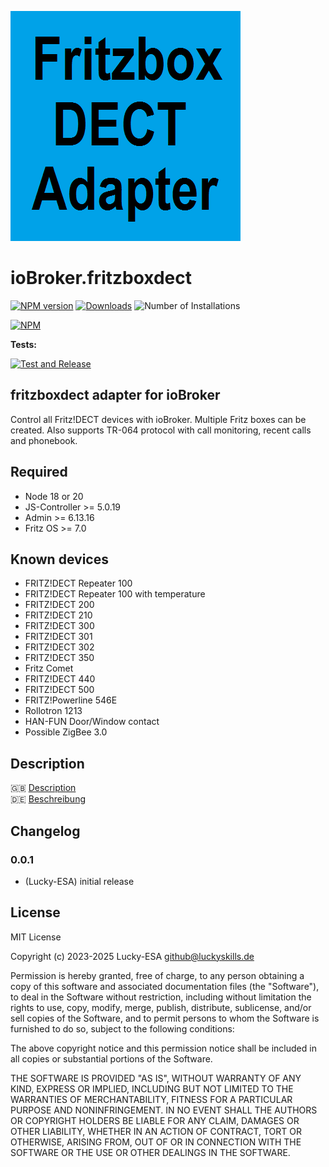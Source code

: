![Logo](admin/fritzboxdect.png)

# ioBroker.fritzboxdect

[![NPM version](https://img.shields.io/npm/v/iobroker.fritzboxdect.svg)](https://www.npmjs.com/package/iobroker.fritzboxdect)
[![Downloads](https://img.shields.io/npm/dm/iobroker.fritzboxdect.svg)](https://www.npmjs.com/package/iobroker.fritzboxdect)
![Number of Installations](https://iobroker.live/badges/fritzboxdect-installed.svg)

[![NPM](https://nodei.co/npm/iobroker.fritzboxdect.png?downloads=true)](https://nodei.co/npm/iobroker.fritzboxdect/)

**Tests:**

[![Test and Release](https://github.com/Lucky-ESA/ioBroker.fritzboxdect/actions/workflows/test-and-release.yml/badge.svg)](https://github.com/Lucky-ESA/ioBroker.fritzboxdect/actions/workflows/test-and-release.yml)

## fritzboxdect adapter for ioBroker

Control all Fritz!DECT devices with ioBroker. Multiple Fritz boxes can be created.
Also supports TR-064 protocol with call monitoring, recent calls and phonebook.

## Required

- Node 18 or 20
- JS-Controller >= 5.0.19
- Admin >= 6.13.16
- Fritz OS >= 7.0

## Known devices

- FRITZ!DECT Repeater 100
- FRITZ!DECT Repeater 100 with temperature
- FRITZ!DECT 200
- FRITZ!DECT 210
- FRITZ!DECT 300
- FRITZ!DECT 301
- FRITZ!DECT 302
- FRITZ!DECT 350
- Fritz Comet
- FRITZ!DECT 440
- FRITZ!DECT 500
- FRITZ!Powerline 546E
- Rollotron 1213
- HAN-FUN Door/Window contact
- Possible ZigBee 3.0

## Description

🇬🇧 [Description](/docs/en/README.md)</br>
🇩🇪 [Beschreibung](/docs/de/README.md)

<!--
    Placeholder for the next version (at the beginning of the line):
    ### **WORK IN PROGRESS**
-->

## Changelog

### 0.0.1

- (Lucky-ESA) initial release

## License

MIT License

Copyright (c) 2023-2025 Lucky-ESA <github@luckyskills.de>

Permission is hereby granted, free of charge, to any person obtaining a copy
of this software and associated documentation files (the "Software"), to deal
in the Software without restriction, including without limitation the rights
to use, copy, modify, merge, publish, distribute, sublicense, and/or sell
copies of the Software, and to permit persons to whom the Software is
furnished to do so, subject to the following conditions:

The above copyright notice and this permission notice shall be included in all
copies or substantial portions of the Software.

THE SOFTWARE IS PROVIDED "AS IS", WITHOUT WARRANTY OF ANY KIND, EXPRESS OR
IMPLIED, INCLUDING BUT NOT LIMITED TO THE WARRANTIES OF MERCHANTABILITY,
FITNESS FOR A PARTICULAR PURPOSE AND NONINFRINGEMENT. IN NO EVENT SHALL THE
AUTHORS OR COPYRIGHT HOLDERS BE LIABLE FOR ANY CLAIM, DAMAGES OR OTHER
LIABILITY, WHETHER IN AN ACTION OF CONTRACT, TORT OR OTHERWISE, ARISING FROM,
OUT OF OR IN CONNECTION WITH THE SOFTWARE OR THE USE OR OTHER DEALINGS IN THE
SOFTWARE.
